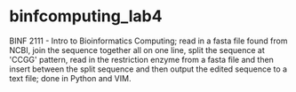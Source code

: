 # binfcomputing_lab4
BINF 2111 - Intro to Bioinformatics Computing; read in a fasta file found from NCBI, join the sequence together all on one line, split the sequence at 'CCGG' pattern, read in the restriction enzyme from a fasta file and then insert between the split sequence and then output the edited sequence to a text file; done in Python and VIM.

